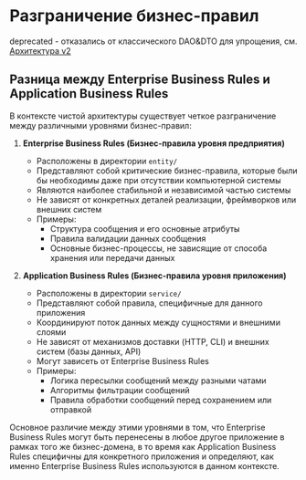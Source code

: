 # Разграничение бизнес-правил

deprecated - отказались от классического DAO&DTO для упрощения, см. [Архитектура v2](./ARCHITECTURE-V2.md)

## Разница между Enterprise Business Rules и Application Business Rules

В контексте чистой архитектуры существует четкое разграничение между различными уровнями бизнес-правил:

1. **Enterprise Business Rules (Бизнес-правила уровня предприятия)**
    - Расположены в директории `entity/`
    - Представляют собой критические бизнес-правила, которые были бы необходимы даже при отсутствии компьютерной системы
    - Являются наиболее стабильной и независимой частью системы
    - Не зависят от конкретных деталей реализации, фреймворков или внешних систем
    - Примеры:
        - Структура сообщения и его основные атрибуты
        - Правила валидации данных сообщения
        - Основные бизнес-процессы, не зависящие от способа хранения или передачи данных

2. **Application Business Rules (Бизнес-правила уровня приложения)**
    - Расположены в директории `service/`
    - Представляют собой правила, специфичные для данного приложения
    - Координируют поток данных между сущностями и внешними слоями
    - Не зависят от механизмов доставки (HTTP, CLI) и внешних систем (базы данных, API)
    - Могут зависеть от Enterprise Business Rules
    - Примеры:
        - Логика пересылки сообщений между разными чатами
        - Алгоритмы фильтрации сообщений
        - Правила обработки сообщений перед сохранением или отправкой

Основное различие между этими уровнями в том, что Enterprise Business Rules могут быть перенесены в любое другое приложение в рамках того же бизнес-домена, в то время как Application Business Rules специфичны для конкретного приложения и определяют, как именно Enterprise Business Rules используются в данном контексте.

